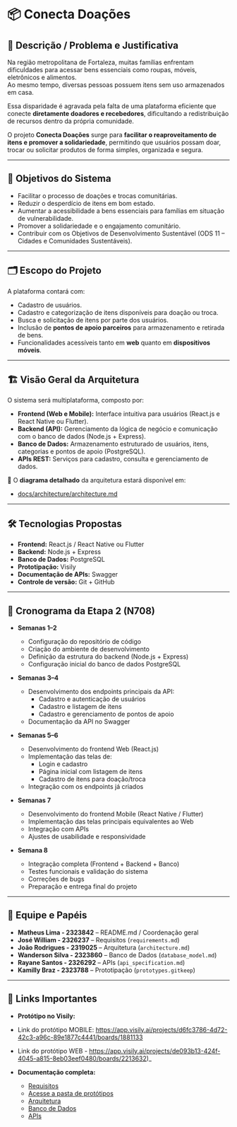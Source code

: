 # 📦 Conecta Doações

## 📌 Descrição / Problema e Justificativa
Na região metropolitana de Fortaleza, muitas famílias enfrentam dificuldades para acessar bens essenciais como roupas, móveis, eletrônicos e alimentos.  
Ao mesmo tempo, diversas pessoas possuem itens sem uso armazenados em casa.  

Essa disparidade é agravada pela falta de uma plataforma eficiente que conecte **diretamente doadores e recebedores**, dificultando a redistribuição de recursos dentro da própria comunidade.  

O projeto **Conecta Doações** surge para **facilitar o reaproveitamento de itens e promover a solidariedade**, permitindo que usuários possam doar, trocar ou solicitar produtos de forma simples, organizada e segura.

---

## 🎯 Objetivos do Sistema
- Facilitar o processo de doações e trocas comunitárias.  
- Reduzir o desperdício de itens em bom estado.  
- Aumentar a acessibilidade a bens essenciais para famílias em situação de vulnerabilidade.  
- Promover a solidariedade e o engajamento comunitário.  
- Contribuir com os Objetivos de Desenvolvimento Sustentável (ODS 11 – Cidades e Comunidades Sustentáveis).  

---

## 🗂 Escopo do Projeto
A plataforma contará com:  
- Cadastro de usuários.  
- Cadastro e categorização de itens disponíveis para doação ou troca.  
- Busca e solicitação de itens por parte dos usuários.  
- Inclusão de **pontos de apoio parceiros** para armazenamento e retirada de bens.  
- Funcionalidades acessíveis tanto em **web** quanto em **dispositivos móveis**.  

---

## 🏗 Visão Geral da Arquitetura
O sistema será multiplataforma, composto por:  

- **Frontend (Web e Mobile):** Interface intuitiva para usuários (React.js e React Native ou Flutter).  
- **Backend (API):** Gerenciamento da lógica de negócio e comunicação com o banco de dados (Node.js + Express).  
- **Banco de Dados:** Armazenamento estruturado de usuários, itens, categorias e pontos de apoio (PostgreSQL).  
- **APIs REST:** Serviços para cadastro, consulta e gerenciamento de dados.  

📌 O **diagrama detalhado** da arquitetura estará disponível em:  
- [docs/architecture/architecture.md](docs/architecture/architecture.md)  

---

## 🛠 Tecnologias Propostas
- **Frontend:** React.js / React Native ou Flutter  
- **Backend:** Node.js + Express  
- **Banco de Dados:** PostgreSQL  
- **Prototipação:** Visily 
- **Documentação de APIs:** Swagger  
- **Controle de versão:** Git + GitHub  

---

## 📅 Cronograma da Etapa 2 (N708)

- **Semanas 1–2**
  - Configuração do repositório de código
  - Criação do ambiente de desenvolvimento
  - Definição da estrutura do backend (Node.js + Express)
  - Configuração inicial do banco de dados PostgreSQL

- **Semanas 3–4**
  - Desenvolvimento dos endpoints principais da API:
    - Cadastro e autenticação de usuários
    - Cadastro e listagem de itens
    - Cadastro e gerenciamento de pontos de apoio
  - Documentação da API no Swagger

- **Semanas 5–6**
  - Desenvolvimento do frontend Web (React.js)
  - Implementação das telas de:
    - Login e cadastro
    - Página inicial com listagem de itens
    - Cadastro de itens para doação/troca
  - Integração com os endpoints já criados

- **Semanas 7**
  - Desenvolvimento do frontend Mobile (React Native / Flutter)
  - Implementação das telas principais equivalentes ao Web
  - Integração com APIs
  - Ajustes de usabilidade e responsividade

- **Semana 8**
  - Integração completa (Frontend + Backend + Banco)
  - Testes funcionais e validação do sistema
  - Correções de bugs
  - Preparação e entrega final do projeto
 

---

## 👥 Equipe e Papéis
- **Matheus Lima - 2323842** – README.md / Coordenação geral  
- **José William - 2326237** – Requisitos (`requirements.md`)  
- **João Rodrigues - 2319025** – Arquitetura (`architecture.md`)  
- **Wanderson Silva - 2323860** – Banco de Dados (`database_model.md`)  
- **Rayane Santos - 2326292** – APIs (`api_specification.md`)  
- **Kamilly Braz - 2323788** – Prototipação (`prototypes.gitkeep`)  

---

## 🔗 Links Importantes
- **Protótipo no Visily:** 

- Link do protótipo MOBILE: https://app.visily.ai/projects/d6fc3786-4d72-42c3-a96c-89e1877c4441/boards/1881133

- Link do protótipo WEB - https://app.visily.ai/projects/de093b13-424f-4045-a815-8eb03eef0480/boards/2213632)_ 

- **Documentação completa:**
  - [Requisitos](docs/requirements/requirements.md)
  - [Acesse a pasta de protótipos](./prototypes)
  - [Arquitetura](docs/architecture/architecture.md)  
  - [Banco de Dados](docs/database/database_model.md)  
  - [APIs](docs/api/api_specification.md)  

